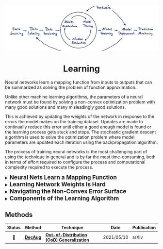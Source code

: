 <div align="center">
<img src="data/training.png" width="1000">

Learning
=============================
</div>

Neural networks learn a mapping function from inputs to outputs that can be
summarized as solving the problem of function approximation.

Unlike other machine learning algorithms, the parameters of a neural network
must be found by solving a non-convex optimization problem with many good
solutions and many misleadingly good solutions.

This is achieved by updating the weights of the network in response to the
errors the model makes on the training dataset. Updates are made to continually
reduce this error until either a good enough model is found or the learning
process gets stuck and stops. The stochastic gradient descent algorithm is used
to solve the optimization problem where model parameters are updated each
iteration using the backpropagation algorithm.

The process of training neural networks is the most challenging part of using
the technique in general and is by far the most time-consuming, both in terms
of effort required to configure the process and computational complexity
required to execute the process.

<details>
<summary><b style="font-size:19px">Neural Nets Learn a Mapping Function</b></summary>

Deep learning neural networks learn a mapping function.

- Developing a model requires historical data from the domain that is used as
  training data.
- This data is comprised of observations or examples from the domain with
  input elements that describe the conditions and an output element that
  captures what the observation means.

We can describe the relationship between the input variables and the output
variables as a complex mathematical function.

> A feedforward network defines a mapping and learns the value of the parameters
> that result in the best function approximation. As such, we can describe the
> broader problem that neural networks solve as “function approximation.”

They learn to approximate an unknown underlying mapping function given a
training dataset. They do this by learning weights and the model parameters,
given a specific network structure that we design.

A neural network model must learn in such a way that mapping works well for
the training dataset, but also works well on new examples not seen by the model
during training. This ability to work well on specific examples and new examples
is called the ability of the model to [**generalize**](generalization.md).
</details>

<details>
<summary><b style="font-size:19px">Learning Network Weights Is Hard</b></summary>

> Finding the parameters for neural networks in general is hard. In fact,
> training a neural network is the most challenging part of using the
> technique.

For many simple machine learning algorithms, finding parameters for many
machine learning algorithms involves solving a **convex optimization problem**:
that is an error surface that is shaped like a bowl with a single best solution.

- For example, we can use linear algebra to calculate the specific
  coefficients of a linear regression model and a training dataset that best
  minimizes the squared error.
- Similarly, we can use optimization algorithms that offer convergence
  guarantees when finding an optimal set of model parameters for nonlinear
  algorithms such as logistic regression or support vector machines.

For deep learning neural networks, we can neither directly compute the optimal
set of weights for a model, nor can we get global convergence guarantees to
find an optimal set of weights.

- The use of nonlinear activation functions in the neural network means that
  the optimization problem that we must solve in order to find model parameters
  **is not convex**.
- It is not a simple bowl shape with a single best set of weights that we are
  guaranteed to find. Instead, there is a landscape of peaks and valleys with
  many good and many misleadingly good sets of parameters that we may discover.

> Solving this optimization is challenging, not least because the error surface
> contains many local optima, flat spots, and cliffs.

An iterative process must be used to navigate the non-convex error surface of
the model. A naive algorithm that navigates the error is likely to become
misled, lost, and ultimately stuck, resulting in a poorly performing model.
</details>

<details>
<summary><b style="font-size:19px">Navigating the Non-Convex Error Surface</b></summary>

Neural network models can be thought to learn by navigating a **non-convex
error surface**.

- A model with a specific set of weights can be evaluated on the training
  dataset and the average error over all training datasets can be thought of as
  the error of the model.
- A change to the model weights will result in a change to the model error.
  Therefore, we seek a set of weights that result in a model with a small error.
- This involves repeating the steps of evaluating the model and updating the
  model parameters in order to step down the error surface. This process is
  repeated until a set of parameters is found that is good enough or the search
  process gets stuck.

**Optimization**: is a search or an optimization process that operates in this
way as gradient optimization algorithms, as they naively follow along the error
gradient. They are computationally expensive, slow, and their empirical behavior
means that using them in practice is more art than science.

> The algorithm that is most commonly used to navigate the error surface is
> called **stochastic gradient descent (SGD)**.

Other global optimization algorithms designed for non-convex optimization
problems could be used, such as a genetic algorithm, but SGD is more efficient
as it uses the gradient information specifically to update the model weights
via an algorithm called [**backpropagation**](backproppagation.md).

**Backpropagation** refers to a technique from calculus to calculate the
derivative (e.g. the slope or the gradient) of the model error for specific
model parameters, allowing model weights to be updated to move down the
gradient. As such, the algorithm used to train neural networks is also often
referred to as simply backpropagation.
</details>

<details>
<summary><b style="font-size:19px">Components of the Learning Algorithm</b></summary>

Training a deep learning neural network model using SGD with backpropagation
involves choosing a number of components and hyperparameters.

- **Loss Function**:
  - An error function must be chosen, often called the objective function,
    cost function, or the loss function.
  - The function used to estimate the performance of a model with a specific
    set of weights on examples from the training dataset.


- **Weight Initialization**:
  - The search or optimization process requires a starting point from which to
    begin model updates. The starting point is defined by the initial model
    parameters or weights.
  - Because the error surface is non-convex, the optimization algorithm is
    sensitive to the initial starting point.
  - As such, small random values are chosen as the initial model weights,
    although different techniques can be used to select the scale and
    distribution
    of these values.


- **Batch Size**:
  - The number of examples used to estimate the error gradient before updating
    the model parameters.


- **Learning Rate**:
  - The amount that each model parameter is updated per cycle of the learning
    algorithm.
  - Controls how much to update model weights and, in turn, controls how fast a
    model learns on the training dataset.


- **Epochs**:
  - The number of complete passes through the training dataset before the
    training process is terminated.
  - The training process must be repeated many times until a good or good
    enough set of model parameters is discovered.
  - The total number of iterations of the process is bounded by the number of
    complete passes through the training dataset after which the training
    process
    is terminated.

</details>

## Methods

| Status | Method                  | Technique                                              | Date       | Publication |
|:------:|-------------------------|--------------------------------------------------------|------------|-------------|
|   📑   | [**DecAug**](decaug.md) | [**Out-of-Distribution (OoD) Generalization**](ood.md) | 2021/05/10 | arXiv       |
